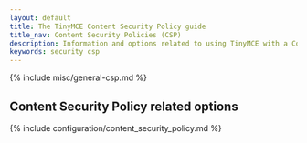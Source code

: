 ```yaml
---
layout: default
title: The TinyMCE Content Security Policy guide
title_nav: Content Security Policies (CSP)
description: Information and options related to using TinyMCE with a Content Security Policy (CSP)
keywords: security csp
---
```


{% include misc/general-csp.md %}

## Content Security Policy related options

{% include configuration/content_security_policy.md %}
